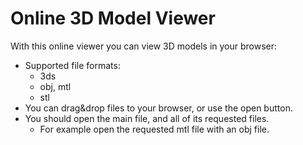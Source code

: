 Online 3D Model Viewer
======================

With this online viewer you can view 3D models in your browser:
- Supported file formats:
  - 3ds
  - obj, mtl
  - stl
- You can drag&drop files to your browser, or use the open button.
- You should open the main file, and all of its requested files.
  - For example open the requested mtl file with an obj file.
